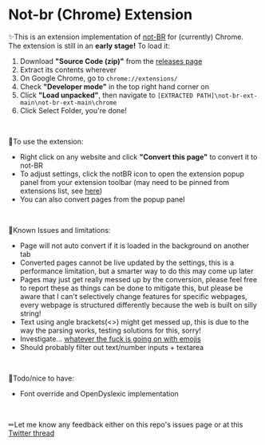 # Not-br (Chrome) Extension
✨This is an extension implementation of [not-BR](https://github.com/axoletl/not-br/) for (currently) Chrome.  
The extension is still in an **early stage!** To load it:
1. Download **"Source Code (zip)"** from the [releases page](https://github.com/axoletl/not-br-ext/releases/tag/main)
2. Extract its contents wherever
3. On Google Chrome, go to `chrome://extensions/`
4. Check **"Developer mode"** in the top right hand corner on
5. Click **"Load unpacked"**, then navigate to `[EXTRACTED PATH]\not-br-ext-main\not-br-ext-main\chrome`
6. Click Select Folder, you're done!
  
<br />

💽To use the extension:
- Right click on any website and click **"Convert this page"** to convert it to not-BR
- To adjust settings, click the notBR icon to open the extension popup panel from your extension toolbar (may need to be pinned from extensions list, see [here](https://www.howtogeek.com/683099/how-to-pin-and-unpin-extensions-from-the-chrome-toolbar/))
- You can also convert pages from the popup panel
  
<br />

📑Known Issues and limitations:
- Page will not auto convert if it is loaded in the background on another tab
- Converted pages cannot be live updated by the settings, this is a performance limitation, but a smarter way to do this may come up later
- Pages may just get really messed up by the conversion, please feel free to report these as things can be done to mitigate this, but please be aware that I can't selectively change features for specific webpages, every webpage is structured differently because the web is built on silly string!
- Text using angle brackets(<>) might get messed up, this is due to the way the parsing works, testing solutions for this, sorry!
- Investigate... [whatever the fuck is going on with emojis](https://twitter.com/subspacesk8r/status/1530388045576278017)
- Should probably filter out text/number inputs + textarea
  
<br />
  
🥺Todo/nice to have:
- Font override and OpenDyslexic implementation
  
<br />
  
✏Let me know any feedback either on this repo's issues page or at this [Twitter thread](https://twitter.com/axoletlmusic/status/1530383026597003265)